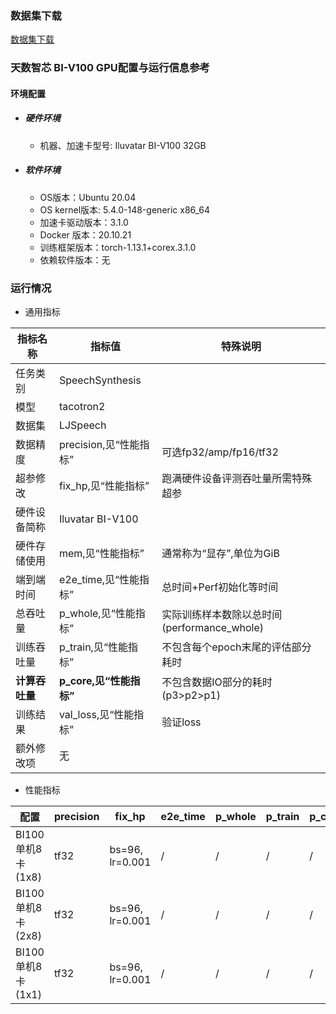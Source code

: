 ### 数据集下载

[数据集下载](../../benchmarks/tacotron2/README.md#数据集下载地址)

### 天数智芯 BI-V100 GPU配置与运行信息参考
#### 环境配置
- ##### 硬件环境
    - 机器、加速卡型号: Iluvatar BI-V100 32GB

- ##### 软件环境
   - OS版本：Ubuntu 20.04
   - OS kernel版本:  5.4.0-148-generic x86_64    
   - 加速卡驱动版本：3.1.0
   - Docker 版本：20.10.21
   - 训练框架版本：torch-1.13.1+corex.3.1.0
   - 依赖软件版本：无



### 运行情况
* 通用指标

| 指标名称       | 指标值                  | 特殊说明                                    |
| -------------- | ----------------------- | ------------------------------------------- |
| 任务类别       | SpeechSynthesis         |                                             |
| 模型           | tacotron2               |                                             |
| 数据集         | LJSpeech                |                                             |
| 数据精度       | precision,见“性能指标”  | 可选fp32/amp/fp16/tf32                      |
| 超参修改       | fix_hp,见“性能指标”     | 跑满硬件设备评测吞吐量所需特殊超参          |
| 硬件设备简称   | Iluvatar BI-V100             |                                             |
| 硬件存储使用   | mem,见“性能指标”        | 通常称为“显存”,单位为GiB                    |
| 端到端时间     | e2e_time,见“性能指标”   | 总时间+Perf初始化等时间                     |
| 总吞吐量       | p_whole,见“性能指标”    | 实际训练样本数除以总时间(performance_whole) |
| 训练吞吐量     | p_train,见“性能指标”    | 不包含每个epoch末尾的评估部分耗时           |
| **计算吞吐量** | **p_core,见“性能指标”** | 不包含数据IO部分的耗时(p3>p2>p1)            |
| 训练结果       | val_loss,见“性能指标”   | 验证loss                                    |
| 额外修改项     | 无                      |                                             |

* 性能指标

| 配置               | precision|    fix_hp       | e2e_time | p_whole | p_train | p_core | val_loss | mem       |
|--------------------| ---------| ----------------| ---------| ------- | ------- | ------ | -------- | --------- |
| BI100单机8卡(1x8)  | tf32     | bs=96, lr=0.001 | /    | /    | /   | /  | 0.4848  | 28/32.0  |
| BI100单机8卡(2x8)  | tf32     | bs=96, lr=0.001 | /    | /    | /   | /  | /  | 26.5/32.0  |
| BI100单机8卡(1x1)  | tf32     | bs=96, lr=0.001 | /    | /    | /   | /  | /  | 25.3/32.0  |

